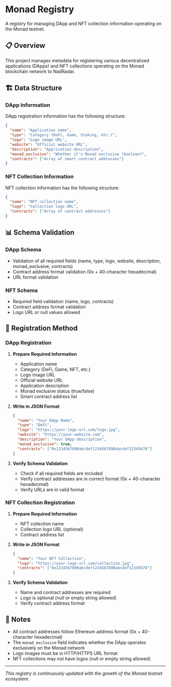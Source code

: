 # Monad Registry

A registry for managing DApp and NFT collection information operating on the Monad testnet.

## 📋 Overview

This project manages metadata for registering various decentralized applications (DApps) and NFT collections operating on the Monad blockchain network to NadRadar.

## 🏗️ Data Structure

### DApp Information

DApp registration information has the following structure:

```json
{
  "name": "Application name",
  "type": "Category (DeFi, Game, Staking, etc.)",
  "logo": "Logo image URL",
  "website": "Official website URL",
  "description": "Application description",
  "monad_exclusive": "Whether it's Monad exclusive (boolean)",
  "contracts": ["Array of smart contract addresses"]
}
```

### NFT Collection Information

NFT collection information has the following structure:

```json
{
  "name": "NFT collection name",
  "logo": "Collection logo URL",
  "contracts": ["Array of contract addresses"]
}
```

## 📊 Schema Validation

### DApp Schema
- Validation of all required fields (name, type, logo, website, description, monad_exclusive, contracts)
- Contract address format validation (0x + 40-character hexadecimal)
- URL format validation

### NFT Schema
- Required field validation (name, logo, contracts)
- Contract address format validation
- Logo URL or null values allowed

## 🔧 Registration Method

### DApp Registration

1. **Prepare Required Information**
   - Application name
   - Category (DeFi, Game, NFT, etc.)
   - Logo image URL
   - Official website URL
   - Application description
   - Monad exclusive status (true/false)
   - Smart contract address list

2. **Write in JSON Format**
   ```json
   {
     "name": "Your DApp Name",
     "type": "DeFi",
     "logo": "https://your-logo-url.com/logo.jpg",
     "website": "https://your-website.com",
     "description": "Your DApp description",
     "monad_exclusive": true,
     "contracts": ["0x1234567890abcdef1234567890abcdef12345678"]
   }
   ```

3. **Verify Schema Validation**
   - Check if all required fields are included
   - Verify contract addresses are in correct format (0x + 40-character hexadecimal)
   - Verify URLs are in valid format

### NFT Collection Registration

1. **Prepare Required Information**
   - NFT collection name
   - Collection logo URL (optional)
   - Contract address list

2. **Write in JSON Format**
   ```json
   {
     "name": "Your NFT Collection",
     "logo": "https://your-logo-url.com/collection.jpg",
     "contracts": ["0x1234567890abcdef1234567890abcdef12345678"]
   }
   ```

3. **Verify Schema Validation**
   - Name and contract addresses are required
   - Logo is optional (null or empty string allowed)
   - Verify contract address format

## 📝 Notes

- All contract addresses follow Ethereum address format (0x + 40-character hexadecimal)
- The `monad_exclusive` field indicates whether the DApp operates exclusively on the Monad network
- Logo images must be in HTTP/HTTPS URL format
- NFT collections may not have logos (null or empty string allowed)

---

*This registry is continuously updated with the growth of the Monad testnet ecosystem.*
